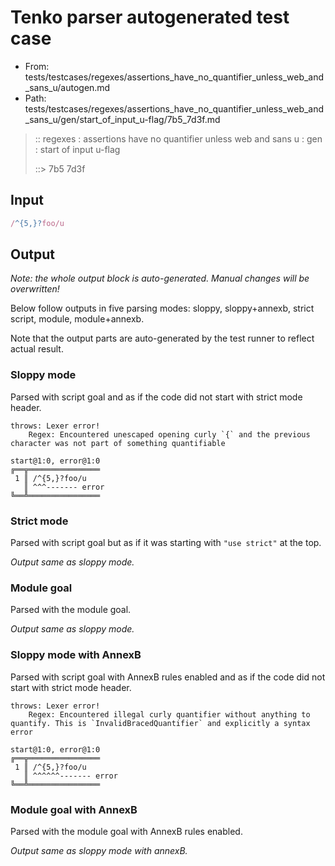 # Tenko parser autogenerated test case

- From: tests/testcases/regexes/assertions_have_no_quantifier_unless_web_and_sans_u/autogen.md
- Path: tests/testcases/regexes/assertions_have_no_quantifier_unless_web_and_sans_u/gen/start_of_input_u-flag/7b5_7d3f.md

> :: regexes : assertions have no quantifier unless web and sans u : gen : start of input u-flag
>
> ::> 7b5 7d3f

## Input


`````js
/^{5,}?foo/u
`````

## Output

_Note: the whole output block is auto-generated. Manual changes will be overwritten!_

Below follow outputs in five parsing modes: sloppy, sloppy+annexb, strict script, module, module+annexb.

Note that the output parts are auto-generated by the test runner to reflect actual result.

### Sloppy mode

Parsed with script goal and as if the code did not start with strict mode header.

`````
throws: Lexer error!
    Regex: Encountered unescaped opening curly `{` and the previous character was not part of something quantifiable

start@1:0, error@1:0
╔══╦════════════════
 1 ║ /^{5,}?foo/u
   ║ ^^^------- error
╚══╩════════════════

`````

### Strict mode

Parsed with script goal but as if it was starting with `"use strict"` at the top.

_Output same as sloppy mode._

### Module goal

Parsed with the module goal.

_Output same as sloppy mode._

### Sloppy mode with AnnexB

Parsed with script goal with AnnexB rules enabled and as if the code did not start with strict mode header.

`````
throws: Lexer error!
    Regex: Encountered illegal curly quantifier without anything to quantify. This is `InvalidBracedQuantifier` and explicitly a syntax error

start@1:0, error@1:0
╔══╦════════════════
 1 ║ /^{5,}?foo/u
   ║ ^^^^^^------- error
╚══╩════════════════

`````

### Module goal with AnnexB

Parsed with the module goal with AnnexB rules enabled.

_Output same as sloppy mode with annexB._
